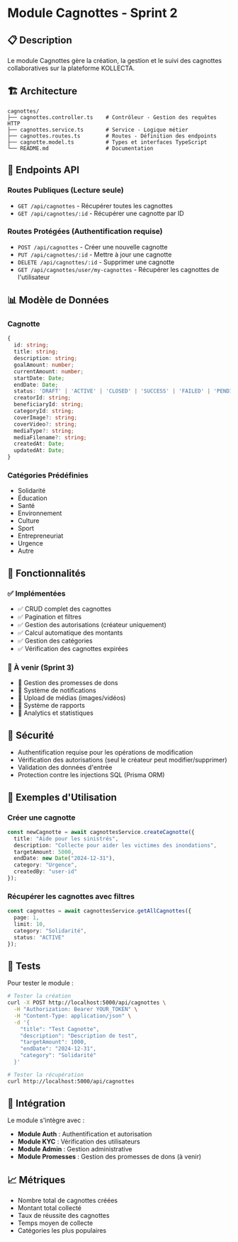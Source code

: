 # Module Cagnottes - Sprint 2

## 📋 Description

Le module Cagnottes gère la création, la gestion et le suivi des cagnottes collaboratives sur la plateforme KOLLECTA.

## 🏗️ Architecture

```
cagnottes/
├── cagnottes.controller.ts    # Contrôleur - Gestion des requêtes HTTP
├── cagnottes.service.ts       # Service - Logique métier
├── cagnottes.routes.ts        # Routes - Définition des endpoints
├── cagnotte.model.ts          # Types et interfaces TypeScript
└── README.md                  # Documentation
```

## 🚀 Endpoints API

### Routes Publiques (Lecture seule)
- `GET /api/cagnottes` - Récupérer toutes les cagnottes
- `GET /api/cagnottes/:id` - Récupérer une cagnotte par ID

### Routes Protégées (Authentification requise)
- `POST /api/cagnottes` - Créer une nouvelle cagnotte
- `PUT /api/cagnottes/:id` - Mettre à jour une cagnotte
- `DELETE /api/cagnottes/:id` - Supprimer une cagnotte
- `GET /api/cagnottes/user/my-cagnottes` - Récupérer les cagnottes de l'utilisateur

## 📊 Modèle de Données

### Cagnotte
```typescript
{
  id: string;
  title: string;
  description: string;
  goalAmount: number;
  currentAmount: number;
  startDate: Date;
  endDate: Date;
  status: 'DRAFT' | 'ACTIVE' | 'CLOSED' | 'SUCCESS' | 'FAILED' | 'PENDING' | 'REJECTED';
  creatorId: string;
  beneficiaryId: string;
  categoryId: string;
  coverImage?: string;
  coverVideo?: string;
  mediaType?: string;
  mediaFilename?: string;
  createdAt: Date;
  updatedAt: Date;
}
```

### Catégories Prédéfinies
- Solidarité
- Éducation
- Santé
- Environnement
- Culture
- Sport
- Entrepreneuriat
- Urgence
- Autre

## 🔧 Fonctionnalités

### ✅ Implémentées
- ✅ CRUD complet des cagnottes
- ✅ Pagination et filtres
- ✅ Gestion des autorisations (créateur uniquement)
- ✅ Calcul automatique des montants
- ✅ Gestion des catégories
- ✅ Vérification des cagnottes expirées

### 🚧 À venir (Sprint 3)
- 🚧 Gestion des promesses de dons
- 🚧 Système de notifications
- 🚧 Upload de médias (images/vidéos)
- 🚧 Système de rapports
- 🚧 Analytics et statistiques

## 🔐 Sécurité

- Authentification requise pour les opérations de modification
- Vérification des autorisations (seul le créateur peut modifier/supprimer)
- Validation des données d'entrée
- Protection contre les injections SQL (Prisma ORM)

## 📝 Exemples d'Utilisation

### Créer une cagnotte
```typescript
const newCagnotte = await cagnottesService.createCagnotte({
  title: "Aide pour les sinistrés",
  description: "Collecte pour aider les victimes des inondations",
  targetAmount: 5000,
  endDate: new Date("2024-12-31"),
  category: "Urgence",
  createdBy: "user-id"
});
```

### Récupérer les cagnottes avec filtres
```typescript
const cagnottes = await cagnottesService.getAllCagnottes({
  page: 1,
  limit: 10,
  category: "Solidarité",
  status: "ACTIVE"
});
```

## 🧪 Tests

Pour tester le module :

```bash
# Tester la création
curl -X POST http://localhost:5000/api/cagnottes \
  -H "Authorization: Bearer YOUR_TOKEN" \
  -H "Content-Type: application/json" \
  -d '{
    "title": "Test Cagnotte",
    "description": "Description de test",
    "targetAmount": 1000,
    "endDate": "2024-12-31",
    "category": "Solidarité"
  }'

# Tester la récupération
curl http://localhost:5000/api/cagnottes
```

## 🔗 Intégration

Le module s'intègre avec :
- **Module Auth** : Authentification et autorisation
- **Module KYC** : Vérification des utilisateurs
- **Module Admin** : Gestion administrative
- **Module Promesses** : Gestion des promesses de dons (à venir)

## 📈 Métriques

- Nombre total de cagnottes créées
- Montant total collecté
- Taux de réussite des cagnottes
- Temps moyen de collecte
- Catégories les plus populaires 